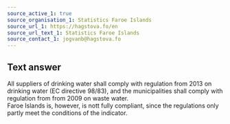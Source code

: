 ```yaml
---
source_active_1: true
source_organisation_1: Statistics Faroe Islands
source_url_1: https://hagstova.fo/en
source_url_text_1: Statistics Faroe Islands
source_contact_1: jogvanb@hagstova.fo
---
```

## Text answer  
All suppliers of drinking water shall comply with regulation from 2013 on drinking water (EC directive 98/83), and the municipalities shall comply with regulation from from 2009 on waste water.  
Faroe Islands is, however, is nott fully compliant, since the regulations only partly meet the conditions of the indicator.
